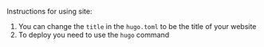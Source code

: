 Instructions for using site:

1. You can change the `title` in the `hugo.toml` to be the title of your website
2. To deploy you need to use the `hugo` command